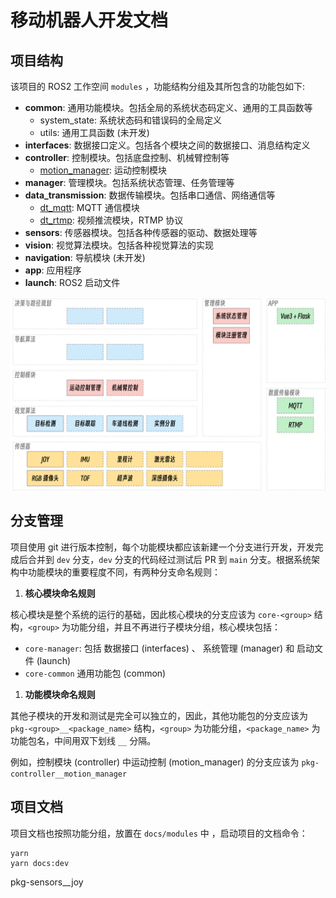 # 移动机器人开发文档

## 项目结构

该项目的 ROS2 工作空间 `modules` ，功能结构分组及其所包含的功能包如下:
- **common**: 通用功能模块。包括全局的系统状态码定义、通用的工具函数等
  - system_state: 系统状态码和错误码的全局定义
  - utils: 通用工具函数 (未开发)
- **interfaces**: 数据接口定义。包括各个模块之间的数据接口、消息结构定义
- **controller**: 控制模块。包括底盘控制、机械臂控制等
  - [motion_manager](./modules/controller/motion_manager.md): 运动控制模块
- **manager**: 管理模块。包括系统状态管理、任务管理等
- **data_transmission**: 数据传输模块。包括串口通信、网络通信等
  - [dt_mqtt](./modules/data_transmission/dt_mqtt.md): MQTT 通信模块
  - [dt_rtmp](./modules/data_transmission/dt_rtmp.md): 视频推流模块，RTMP 协议
- **sensors**: 传感器模块。包括各种传感器的驱动、数据处理等
- **vision**: 视觉算法模块。包括各种视觉算法的实现
- **navigation**: 导航模块 (未开发)
- **app**: 应用程序
- **launch**: ROS2 启动文件

![系统架构](./images/system-architecture.jpg)

## 分支管理

项目使用 git 进行版本控制，每个功能模块都应该新建一个分支进行开发，开发完成后合并到 `dev` 分支，`dev` 分支的代码经过测试后 PR 到 `main` 分支。根据系统架构中功能模块的重要程度不同，有两种分支命名规则：

1. **核心模块命名规则**

  核心模块是整个系统的运行的基础，因此核心模块的分支应该为 `core-<group>` 结构，`<group>` 为功能分组，并且不再进行子模块分组，核心模块包括：
  - `core-manager`: 包括 数据接口 (interfaces) 、 系统管理 (manager) 和 启动文件 (launch) 
  - `core-common` 通用功能包 (common)

1. **功能模块命名规则**

  其他子模块的开发和测试是完全可以独立的，因此，其他功能包的分支应该为 `pkg-<group>__<package_name>` 结构，`<group>` 为功能分组，`<package_name>` 为功能包名，中间用双下划线 `__` 分隔。

  例如，控制模块 (controller) 中运动控制 (motion_manager) 的分支应该为 `pkg-controller__motion_manager` 

## 项目文档

项目文档也按照功能分组，放置在 `docs/modules` 中 ，启动项目的文档命令：
```shell
yarn
yarn docs:dev
```

pkg-sensors__joy